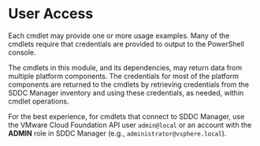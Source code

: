 # User Access

Each cmdlet may provide one or more usage examples. Many of the cmdlets require that credentials are provided to output to the PowerShell console.

The cmdlets in this module, and its dependencies, may return data from multiple platform components. The credentials for most of the platform components are returned to the cmdlets by retrieving credentials from the SDDC Manager inventory and using these credentials, as needed, within cmdlet operations.

For the best experience, for cmdlets that connect to SDDC Manager, use the VMware Cloud Foundation API user `admin@local` or an account with the **ADMIN** role in SDDC Manager (e.g., `administrator@vsphere.local`).
